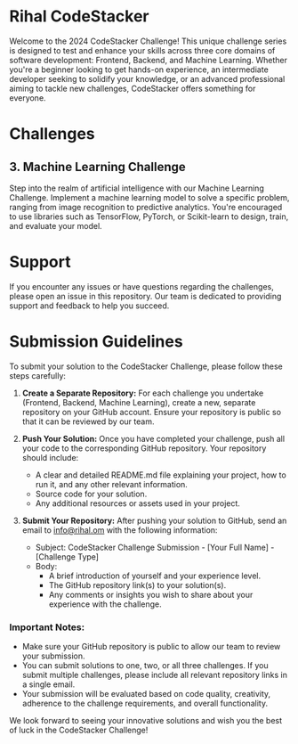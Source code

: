 # Rihal CodeStacker

Welcome to the 2024 CodeStacker Challenge! This unique challenge series is designed to test and enhance your skills across three core domains of software development: Frontend, Backend, and Machine Learning. Whether you're a beginner looking to get hands-on experience, an intermediate developer seeking to solidify your knowledge, or an advanced professional aiming to tackle new challenges, CodeStacker offers something for everyone.


# Challenges



## 3. Machine Learning Challenge
Step into the realm of artificial intelligence with our Machine Learning Challenge. Implement a machine learning model to solve a specific problem, ranging from image recognition to predictive analytics. You're encouraged to use libraries such as TensorFlow, PyTorch, or Scikit-learn to design, train, and evaluate your model.

# Support
If you encounter any issues or have questions regarding the challenges, please open an issue in this repository. Our team is dedicated to providing support and feedback to help you succeed.


# Submission Guidelines

To submit your solution to the CodeStacker Challenge, please follow these steps carefully:

1. **Create a Separate Repository:** For each challenge you undertake (Frontend, Backend, Machine Learning), create a new, separate repository on your GitHub account. Ensure your repository is public so that it can be reviewed by our team.

2. **Push Your Solution:** Once you have completed your challenge, push all your code to the corresponding GitHub repository. Your repository should include:
   - A clear and detailed README.md file explaining your project, how to run it, and any other relevant information.
   - Source code for your solution.
   - Any additional resources or assets used in your project.

3. **Submit Your Repository:** After pushing your solution to GitHub, send an email to [info@rihal.om](mailto:info@rihal.om) with the following information:
   - Subject: CodeStacker Challenge Submission - [Your Full Name] - [Challenge Type]
   - Body: 
     - A brief introduction of yourself and your experience level.
     - The GitHub repository link(s) to your solution(s).
     - Any comments or insights you wish to share about your experience with the challenge.

### Important Notes:
- Make sure your GitHub repository is public to allow our team to review your submission.
- You can submit solutions to one, two, or all three challenges. If you submit multiple challenges, please include all relevant repository links in a single email.
- Your submission will be evaluated based on code quality, creativity, adherence to the challenge requirements, and overall functionality.

We look forward to seeing your innovative solutions and wish you the best of luck in the CodeStacker Challenge!
